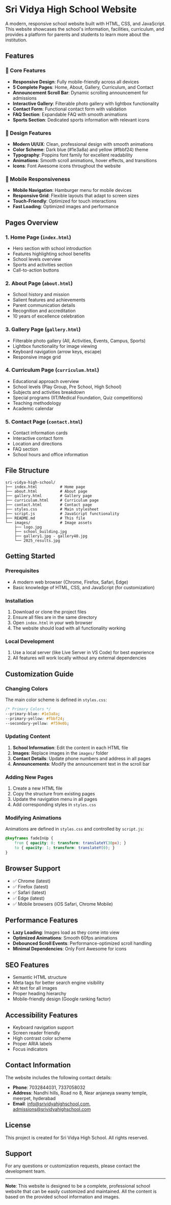 # Sri Vidya High School Website

A modern, responsive school website built with HTML, CSS, and JavaScript. This website showcases the school's information, facilities, curriculum, and provides a platform for parents and students to learn more about the institution.

## Features

### 🎯 Core Features
- **Responsive Design**: Fully mobile-friendly across all devices
- **5 Complete Pages**: Home, About, Gallery, Curriculum, and Contact
- **Announcement Scroll Bar**: Dynamic scrolling announcement for admissions
- **Interactive Gallery**: Filterable photo gallery with lightbox functionality
- **Contact Form**: Functional contact form with validation
- **FAQ Section**: Expandable FAQ with smooth animations
- **Sports Section**: Dedicated sports information with relevant icons

### 🎨 Design Features
- **Modern UI/UX**: Clean, professional design with smooth animations
- **Color Scheme**: Dark blue (#1e3a8a) and yellow (#fbbf24) theme
- **Typography**: Poppins font family for excellent readability
- **Animations**: Smooth scroll animations, hover effects, and transitions
- **Icons**: Font Awesome icons throughout the website

### 📱 Mobile Responsiveness
- **Mobile Navigation**: Hamburger menu for mobile devices
- **Responsive Grid**: Flexible layouts that adapt to screen sizes
- **Touch-Friendly**: Optimized for touch interactions
- **Fast Loading**: Optimized images and performance

## Pages Overview

### 1. Home Page (`index.html`)
- Hero section with school introduction
- Features highlighting school benefits
- School levels overview
- Sports and activities section
- Call-to-action buttons

### 2. About Page (`about.html`)
- School history and mission
- Salient features and achievements
- Parent communication details
- Recognition and accreditation
- 10 years of excellence celebration

### 3. Gallery Page (`gallery.html`)
- Filterable photo gallery (All, Activities, Events, Campus, Sports)
- Lightbox functionality for image viewing
- Keyboard navigation (arrow keys, escape)
- Responsive image grid

### 4. Curriculum Page (`curriculum.html`)
- Educational approach overview
- School levels (Play Group, Pre School, High School)
- Subjects and activities breakdown
- Special programs (IIT/Medical Foundation, Quiz competitions)
- Teaching methodology
- Academic calendar

### 5. Contact Page (`contact.html`)
- Contact information cards
- Interactive contact form
- Location and directions
- FAQ section
- School hours and office information

## File Structure

```
sri-vidya-high-school/
├── index.html          # Home page
├── about.html          # About page
├── gallery.html        # Gallery page
├── curriculum.html     # Curriculum page
├── contact.html        # Contact page
├── styles.css          # Main stylesheet
├── script.js           # JavaScript functionality
├── README.md           # This file
└── images/             # Image assets
    ├── logo.jpg
    ├── school_building.jpg
    ├── gallery1.jpg - gallery40.jpg
    └── 2025_results.jpg
```

## Getting Started

### Prerequisites
- A modern web browser (Chrome, Firefox, Safari, Edge)
- Basic knowledge of HTML, CSS, and JavaScript (for customization)

### Installation
1. Download or clone the project files
2. Ensure all files are in the same directory
3. Open `index.html` in your web browser
4. The website should load with all functionality working

### Local Development
1. Use a local server (like Live Server in VS Code) for best experience
2. All features will work locally without any external dependencies

## Customization Guide

### Changing Colors
The main color scheme is defined in `styles.css`:
```css
/* Primary Colors */
--primary-blue: #1e3a8a;
--primary-yellow: #fbbf24;
--secondary-yellow: #f59e0b;
```

### Updating Content
1. **School Information**: Edit the content in each HTML file
2. **Images**: Replace images in the `images/` folder
3. **Contact Details**: Update phone numbers and address in all pages
4. **Announcements**: Modify the announcement text in the scroll bar

### Adding New Pages
1. Create a new HTML file
2. Copy the structure from existing pages
3. Update the navigation menu in all pages
4. Add corresponding styles in `styles.css`

### Modifying Animations
Animations are defined in `styles.css` and controlled by `script.js`:
```css
@keyframes fadeInUp {
    from { opacity: 0; transform: translateY(30px); }
    to { opacity: 1; transform: translateY(0); }
}
```

## Browser Support

- ✅ Chrome (latest)
- ✅ Firefox (latest)
- ✅ Safari (latest)
- ✅ Edge (latest)
- ✅ Mobile browsers (iOS Safari, Chrome Mobile)

## Performance Features

- **Lazy Loading**: Images load as they come into view
- **Optimized Animations**: Smooth 60fps animations
- **Debounced Scroll Events**: Performance-optimized scroll handling
- **Minimal Dependencies**: Only Font Awesome for icons

## SEO Features

- Semantic HTML structure
- Meta tags for better search engine visibility
- Alt text for all images
- Proper heading hierarchy
- Mobile-friendly design (Google ranking factor)

## Accessibility Features

- Keyboard navigation support
- Screen reader friendly
- High contrast color scheme
- Proper ARIA labels
- Focus indicators

## Contact Information

The website includes the following contact details:
- **Phone**: 7032844031, 7337058032
- **Address**: Nandhi hills, Road no 8, Near anjaneya swamy temple, meerpet, hyderabad
- **Email**: info@srividyahighschool.com, admissions@srividyahighschool.com

## License

This project is created for Sri Vidya High School. All rights reserved.

## Support

For any questions or customization requests, please contact the development team.

---

**Note**: This website is designed to be a complete, professional school website that can be easily customized and maintained. All the content is based on the provided school information and images. 